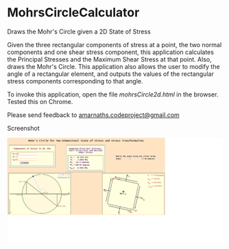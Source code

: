 # MohrsCircleCalculator
Draws the Mohr's Circle given a 2D State of Stress

Given the three rectangular components of stress at a point, the two normal components and one shear stress component, this application calculates the Principal Stresses and the Maximum Shear Stress at that point. Also, draws the Mohr's Circle. This application also allows the user to modify the angle of a rectangular element, and outputs the values of the rectangular stress components corresponding to that angle. 

To invoke this application, open the file <i>mohrsCircle2d.html</i> in the browser. Tested this on Chrome. 

Please send feedback to amarnaths.codeproject@gmail.com

Screenshot

![Screenshot of Mohr](https://github.com/amarnaths0005/MohrsCircleCalculator/blob/master/Mohr.png)
